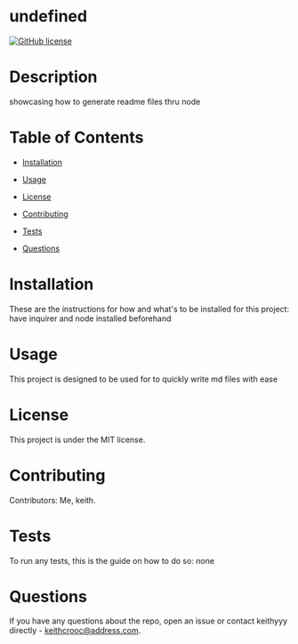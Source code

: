 # undefined
[![GitHub license](https://img.shields.io/badge/license-MIT-yellow.svg)](https://github.com/keithyyy/demoreadme)

# Description

showcasing how to generate readme files thru node

# Table of Contents

* [Installation](#installation)

* [Usage](#usage)

* [License](#license)

* [Contributing](#contributing)

* [Tests](#tests)

* [Questions](#questions)

# Installation
These are the instructions for how and what's to be installed for this project: have inquirer and node installed beforehand

# Usage
​This project is designed to be used for to quickly write md files with ease

# License
This project is under the MIT license.

# Contributing
​Contributors: Me, keith.

# Tests
To run any tests, this is the guide on how to do so: none

# Questions
If you have any questions about the repo, open an issue or contact keithyyy directly - keithcrooc@address.com.

